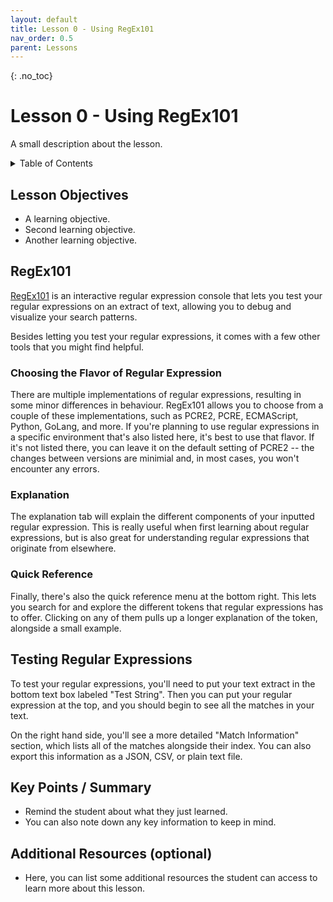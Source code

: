 ```yaml
---
layout: default
title: Lesson 0 - Using RegEx101
nav_order: 0.5
parent: Lessons
---
```


{: .no_toc}  
# Lesson 0 - Using RegEx101

A small description about the lesson.

<details markdown="block" class="toc">
  <summary>
    Table of Contents
  </summary>
  {: .text-delta }
- TOC
{:toc}
</details>

## Lesson Objectives
- A learning objective.
- Second learning objective.
- Another learning objective.

<!-- ## Lesson Video
The following video demonstrates each of the steps outlined below in text.

<iframe height="416" width="100%" allowfullscreen frameborder=0 src="https://echo360.ca/media/a65689c0-c35c-4f33-9c12-f0ac97883f54/public?autoplay=false&automute=false"></iframe>
[View original here.](https://echo360.ca/media/a65689c0-c35c-4f33-9c12-f0ac97883f54/public?autoplay=false&automute=false) -->

## RegEx101

[RegEx101](https://regex101.com/) is an interactive regular expression console that lets you test your regular expressions on an extract of text, allowing you to debug and visualize your search patterns.

Besides letting you test your regular expressions, it comes with a few other tools that you might find helpful.

### Choosing the Flavor of Regular Expression

There are multiple implementations of regular expressions, resulting in some minor differences in behaviour. RegEx101 allows you to choose from a couple of these implementations, such as PCRE2, PCRE, ECMAScript, Python, GoLang, and more. If you're planning to use regular expressions in a specific environment that's also listed here, it's best to use that flavor. If it's not listed there, you can leave it on the default setting of PCRE2 -- the changes between versions are minimial and, in most cases, you won't encounter any errors.

### Explanation

The explanation tab will explain the different components of your inputted regular expression. This is really useful when first learning about regular expressions, but is also great for understanding regular expressions that originate from elsewhere.

### Quick Reference

Finally, there's also the quick reference menu at the bottom right. This lets you search for and explore the different tokens that regular expressions has to offer. Clicking on any of them pulls up a longer explanation of the token, alongside a small example.

## Testing Regular Expressions

To test your regular expressions, you'll need to put your text extract in the bottom text box labeled "Test String". Then you can put your regular expression at the top, and you should begin to see all the matches in your text.

On the right hand side, you'll see a more detailed "Match Information" section, which lists all of the matches alongside their index. You can also export this information as a JSON, CSV, or plain text file.

## Key Points / Summary

- Remind the student about what they just learned.
- You can also note down any key information to keep in mind.

## Additional Resources (optional)

- Here, you can list some additional resources the student can access to learn more about this lesson.
